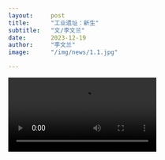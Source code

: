 ```yaml
---
layout:     post 
title:      "工业遗址：新生"
subtitle:   "文/李文兰"
date:       2023-12-19
author:     "李文兰"
image:      "/img/news/1.1.jpg"

---
```



<video  autoplay controls src="https://m.youku.com/mid_video/id_XNjI1MTg3ODY4OA==.html?scene=short&playMode=pugv&sharekey=80d9fcb83099845384050dc30be4ad5d7"> </video>